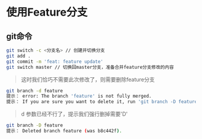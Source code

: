 # 使用Feature分支

## git命令
```bash
git switch -c <分支名> // 创建并切换分支
git add .
git commit -m 'feat: feature update'
git switch master // 切换回master分支，准备合并feature分支修改的内容
```
> 这时我们恰巧不需要此次修改了，则需要删除feature分支

```bash
git branch -d feature
提示： error: The branch 'feature' is not fully merged.
提示： If you are sure you want to delete it, run 'git branch -D feature'.
```
> d 参数已经不行了，提示我们强行删掉需要'D'
```bash
git branch -D feature
提示： Deleted branch feature (was b8c442f).
```